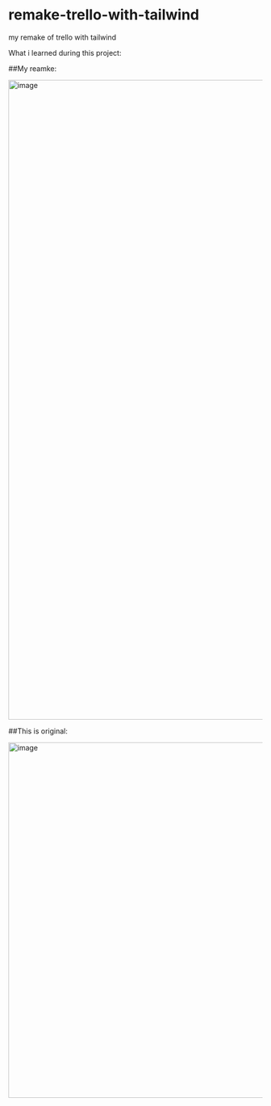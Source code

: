 # remake-trello-with-tailwind
 my remake of trello with tailwind
 
What i learned during this project:

 
##My reamke:

<img width="1267" alt="image" src="https://user-images.githubusercontent.com/72867281/227048120-17bb049b-cd3a-4e71-9ed5-a8895a7e7624.png">

##This is original:

<img width="704" alt="image" src="https://user-images.githubusercontent.com/72867281/227048414-3f2a50ae-f601-4a8c-8bc0-f82623fad273.png">
